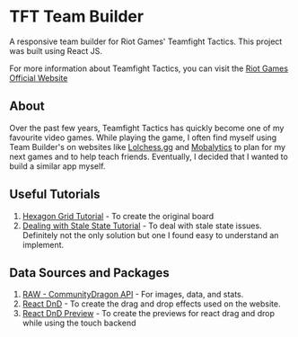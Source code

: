 # TFT Team Builder
A responsive team builder for Riot Games' Teamfight Tactics. This project was built using React JS.

For more information about Teamfight Tactics, you can visit the [Riot Games Official Website](https://teamfighttactics.leagueoflegends.com/en-us/)

## About
Over the past few years, Teamfight Tactics has quickly become one of my favourite video games. While playing the game, I often find myself using Team Builder's on websites like [Lolchess.gg](https://lolchess.gg/builder?hl=en-US) and [Mobalytics](https://mobalytics.gg/tft/comp-builder) to plan for my next games and to help teach friends. Eventually, I decided that I wanted to build a similar app myself.

## Useful Tutorials
1. [Hexagon Grid Tutorial](https://css-tricks.com/hexagons-and-beyond-flexible-responsive-grid-patterns-sans-media-queries/) - To create the original board
2. [Dealing with Stale State Tutorial](https://css-tricks.com/dealing-with-stale-props-and-states-in-reacts-functional-components/) - To deal with stale state issues. Definitely not the only solution but one I found easy to understand an implement.

## Data Sources and Packages
1. [RAW - CommunityDragon API](https://raw.communitydragon.org/) - For images, data, and stats.
2. [React DnD](https://react-dnd.github.io/react-dnd/about) - To create the drag and drop effects used on the website.
3. [React DnD Preview](https://www.npmjs.com/package/react-dnd-preview) - To create the previews for react drag and drop while using the touch backend
